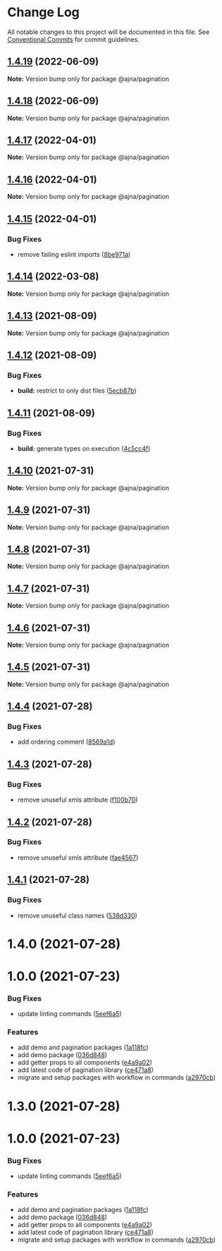 # Change Log

All notable changes to this project will be documented in this file. See
[Conventional Commits](https://conventionalcommits.org) for commit guidelines.

## [1.4.19](https://github.com/niconiahi/ajna/compare/@ajna/pagination@1.4.18...@ajna/pagination@1.4.19) (2022-06-09)

**Note:** Version bump only for package @ajna/pagination

## [1.4.18](https://github.com/niconiahi/ajna/compare/@ajna/pagination@1.4.17...@ajna/pagination@1.4.18) (2022-06-09)

**Note:** Version bump only for package @ajna/pagination

## [1.4.17](https://github.com/niconiahi/ajna/compare/@ajna/pagination@1.4.16...@ajna/pagination@1.4.17) (2022-04-01)

**Note:** Version bump only for package @ajna/pagination

## [1.4.16](https://github.com/niconiahi/ajna/compare/@ajna/pagination@1.4.15...@ajna/pagination@1.4.16) (2022-04-01)

**Note:** Version bump only for package @ajna/pagination

## [1.4.15](https://github.com/niconiahi/ajna/compare/@ajna/pagination@1.4.14...@ajna/pagination@1.4.15) (2022-04-01)

### Bug Fixes

- remove failing eslint imports
  ([8be971a](https://github.com/niconiahi/ajna/commit/8be971a93482a663a765afe42a0a6645c6d9674b))

## [1.4.14](https://github.com/niconiahi/ajna/compare/@ajna/pagination@1.4.13...@ajna/pagination@1.4.14) (2022-03-08)

**Note:** Version bump only for package @ajna/pagination

## [1.4.13](https://github.com/niconiahi/ajna/compare/@ajna/pagination@1.4.12...@ajna/pagination@1.4.13) (2021-08-09)

**Note:** Version bump only for package @ajna/pagination

## [1.4.12](https://github.com/niconiahi/ajna/compare/@ajna/pagination@1.4.11...@ajna/pagination@1.4.12) (2021-08-09)

### Bug Fixes

- **build:** restrict to only dist files
  ([5ecb87b](https://github.com/niconiahi/ajna/commit/5ecb87b210e6b3c0f4ea96caa6138ff8e1d27754))

## [1.4.11](https://github.com/niconiahi/ajna/compare/@ajna/pagination@1.4.10...@ajna/pagination@1.4.11) (2021-08-09)

### Bug Fixes

- **build:** generate types on execution
  ([4c5cc4f](https://github.com/niconiahi/ajna/commit/4c5cc4fc3a640a406116403e54d2a3f4a0bf3cd8))

## [1.4.10](https://github.com/niconiahi/ajna/compare/@ajna/pagination@1.4.9...@ajna/pagination@1.4.10) (2021-07-31)

**Note:** Version bump only for package @ajna/pagination

## [1.4.9](https://github.com/niconiahi/ajna/compare/@ajna/pagination@1.4.8...@ajna/pagination@1.4.9) (2021-07-31)

**Note:** Version bump only for package @ajna/pagination

## [1.4.8](https://github.com/niconiahi/ajna/compare/@ajna/pagination@1.4.8...@ajna/pagination@1.4.8) (2021-07-31)

**Note:** Version bump only for package @ajna/pagination

## [1.4.7](https://github.com/niconiahi/ajna/compare/@ajna/pagination@1.4.6...@ajna/pagination@1.4.7) (2021-07-31)

**Note:** Version bump only for package @ajna/pagination

## [1.4.6](https://github.com/niconiahi/ajna/compare/@ajna/pagination@1.4.5...@ajna/pagination@1.4.6) (2021-07-31)

**Note:** Version bump only for package @ajna/pagination

## [1.4.5](https://github.com/niconiahi/ajna/compare/@ajna/pagination@1.4.4...@ajna/pagination@1.4.5) (2021-07-31)

**Note:** Version bump only for package @ajna/pagination

## [1.4.4](https://github.com/niconiahi/ajna/compare/@ajna/pagination@1.4.3...@ajna/pagination@1.4.4) (2021-07-28)

### Bug Fixes

- add ordering comment
  ([8569a1d](https://github.com/niconiahi/ajna/commit/8569a1d6e6a47e10472d3cf528b7ba7701519929))

## [1.4.3](https://github.com/niconiahi/ajna/compare/@ajna/pagination@1.4.2...@ajna/pagination@1.4.3) (2021-07-28)

### Bug Fixes

- remove unuseful xmls attribute
  ([f100b70](https://github.com/niconiahi/ajna/commit/f100b70ea1fcd3f66c4705991a5a6a329ac29e00))

## [1.4.2](https://github.com/niconiahi/ajna/compare/@ajna/pagination@1.4.1...@ajna/pagination@1.4.2) (2021-07-28)

### Bug Fixes

- remove unuseful xmls attribute
  ([fae4567](https://github.com/niconiahi/ajna/commit/fae4567d365cd740c3ad8d3f825ad54ce9e42d5b))

## [1.4.1](https://github.com/niconiahi/ajna/compare/@ajna/pagination@1.4.0...@ajna/pagination@1.4.1) (2021-07-28)

### Bug Fixes

- remove unuseful class names
  ([538d330](https://github.com/niconiahi/ajna/commit/538d330d61e328bfe76d5749917977c652ba38e0))

# 1.4.0 (2021-07-28)

# 1.0.0 (2021-07-23)

### Bug Fixes

- update linting commands
  ([5eef6a5](https://github.com/niconiahi/ajna/commit/5eef6a5415446025a0d55fdf49b17c1acb9c1a12))

### Features

- add demo and pagination packages
  ([1a118fc](https://github.com/niconiahi/ajna/commit/1a118fcc8be8a6d42540afe7d51cd927f768aefd))
- add demo package
  ([036d848](https://github.com/niconiahi/ajna/commit/036d84882015eab5c9cc7958516054458dd0476c))
- add getter props to all components
  ([e4a9a02](https://github.com/niconiahi/ajna/commit/e4a9a02a2feaf37b901a2801778af5612d945677))
- add latest code of pagination library
  ([ce471a8](https://github.com/niconiahi/ajna/commit/ce471a83de2bf6bae2a3b1e634bed25e24367350))
- migrate and setup packages with workflow in commands
  ([a2970cb](https://github.com/niconiahi/ajna/commit/a2970cbe5a6bebe8df875e040df14651dbab0e0b))

# 1.3.0 (2021-07-28)

# 1.0.0 (2021-07-23)

### Bug Fixes

- update linting commands
  ([5eef6a5](https://github.com/niconiahi/ajna/commit/5eef6a5415446025a0d55fdf49b17c1acb9c1a12))

### Features

- add demo and pagination packages
  ([1a118fc](https://github.com/niconiahi/ajna/commit/1a118fcc8be8a6d42540afe7d51cd927f768aefd))
- add demo package
  ([036d848](https://github.com/niconiahi/ajna/commit/036d84882015eab5c9cc7958516054458dd0476c))
- add getter props to all components
  ([e4a9a02](https://github.com/niconiahi/ajna/commit/e4a9a02a2feaf37b901a2801778af5612d945677))
- add latest code of pagination library
  ([ce471a8](https://github.com/niconiahi/ajna/commit/ce471a83de2bf6bae2a3b1e634bed25e24367350))
- migrate and setup packages with workflow in commands
  ([a2970cb](https://github.com/niconiahi/ajna/commit/a2970cbe5a6bebe8df875e040df14651dbab0e0b))
